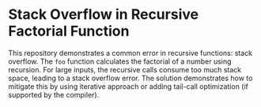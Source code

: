 # Stack Overflow in Recursive Factorial Function

This repository demonstrates a common error in recursive functions: stack overflow. The `foo` function calculates the factorial of a number using recursion.  For large inputs, the recursive calls consume too much stack space, leading to a stack overflow error. The solution demonstrates how to mitigate this by using iterative approach or adding tail-call optimization (if supported by the compiler).

